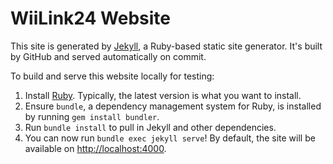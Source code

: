# WiiLink24 Website

This site is generated by [Jekyll](https://jekyllrb.com), a Ruby-based static site generator.
It's built by GitHub and served automatically on commit.

To build and serve this website locally for testing:

1. Install [Ruby](https://www.ruby-lang.org/). Typically, the latest version is what you want to install.
2. Ensure `bundle`, a dependency management system for Ruby, is installed by running `gem install bundler`.
3. Run `bundle install` to pull in Jekyll and other dependencies.
4. You can now run `bundle exec jekyll serve`! By default, the site will be available on <http://localhost:4000>.
